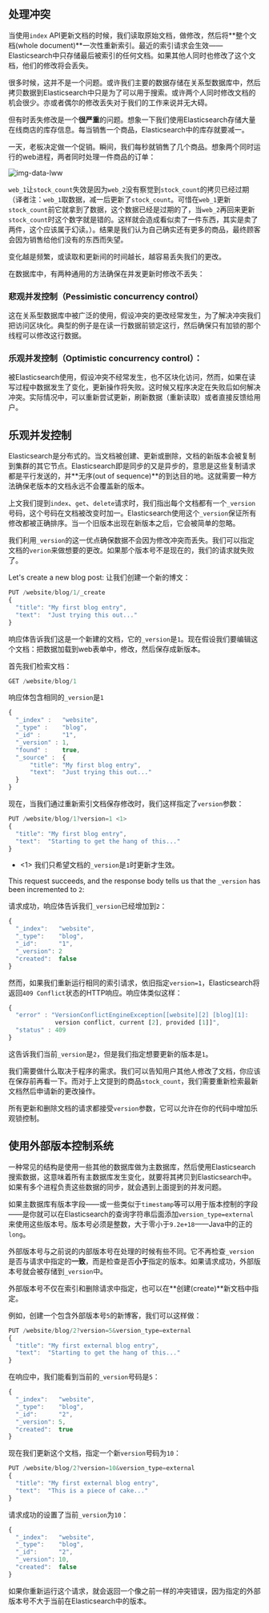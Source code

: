 ## 处理冲突

当使用`index` API更新文档的时候，我们读取原始文档，做修改，然后将**整个文档(whole document)**一次性重新索引。最近的索引请求会生效——Elasticsearch中只存储最后被索引的任何文档。如果其他人同时也修改了这个文档，他们的修改将会丢失。

很多时候，这并不是一个问题。或许我们主要的数据存储在关系型数据库中，然后拷贝数据到Elasticsearch中只是为了可以用于搜索。或许两个人同时修改文档的机会很少。亦或者偶尔的修改丢失对于我们的工作来说并无大碍。

但有时丢失修改是一个**很严重**的问题。想象一下我们使用Elasticsearch存储大量在线商店的库存信息。每当销售一个商品，Elasticsearch中的库存就要减一。

一天，老板决定做一个促销。瞬间，我们每秒就销售了几个商品。想象两个同时运行的web进程，两者同时处理一件商品的订单：

![img-data-lww](https://raw.githubusercontent.com/looly/elasticsearch-definitive-guide-cn/master/images/elas_0301.png)

`web_1`让`stock_count`失效是因为`web_2`没有察觉到`stock_count`的拷贝已经过期（译者注：`web_1`取数据，减一后更新了`stock_count`。可惜在`web_1`更新`stock_count`前它就拿到了数据，这个数据已经是过期的了，当`web_2`再回来更新`stock_count`时这个数字就是错的。这样就会造成看似卖了一件东西，其实是卖了两件，这个应该属于幻读。）。结果是我们认为自己确实还有更多的商品，最终顾客会因为销售给他们没有的东西而失望。

变化越是频繁，或读取和更新间的时间越长，越容易丢失我们的更改。

在数据库中，有两种通用的方法确保在并发更新时修改不丢失：

### 悲观并发控制（Pessimistic concurrency control）

这在关系型数据库中被广泛的使用，假设冲突的更改经常发生，为了解决冲突我们把访问区块化。典型的例子是在读一行数据前锁定这行，然后确保只有加锁的那个线程可以修改这行数据。

### 乐观并发控制（Optimistic concurrency control）：

被Elasticsearch使用，假设冲突不经常发生，也不区块化访问，然而，如果在读写过程中数据发生了变化，更新操作将失败。这时候又程序决定在失败后如何解决冲突。实际情况中，可以重新尝试更新，刷新数据（重新读取）或者直接反馈给用户。

## 乐观并发控制

Elasticsearch是分布式的。当文档被创建、更新或删除，文档的新版本会被复制到集群的其它节点。Elasticsearch即是同步的又是异步的，意思是这些复制请求都是平行发送的，并**无序(out of sequence)**的到达目的地。这就需要一种方法确保老版本的文档永远不会覆盖新的版本。

上文我们提到`index`、`get`、`delete`请求时，我们指出每个文档都有一个`_version`号码，这个号码在文档被改变时加一。Elasticsearch使用这个`_version`保证所有修改都被正确排序。当一个旧版本出现在新版本之后，它会被简单的忽略。

我们利用`_version`的这一优点确保数据不会因为修改冲突而丢失。我们可以指定文档的`verion`来做想要的更改。如果那个版本号不是现在的，我们的请求就失败了。

Let's create a new blog post:
让我们创建一个新的博文：

```Javascript
PUT /website/blog/1/_create
{
  "title": "My first blog entry",
  "text":  "Just trying this out..."
}
```

响应体告诉我们这是一个新建的文档，它的`_version`是`1`。现在假设我们要编辑这个文档：把数据加载到web表单中，修改，然后保存成新版本。

首先我们检索文档：

```Javascript
GET /website/blog/1
```

响应体包含相同的`_version`是`1`

```Javascript
{
  "_index" :   "website",
  "_type" :    "blog",
  "_id" :      "1",
  "_version" : 1,
  "found" :    true,
  "_source" :  {
      "title": "My first blog entry",
      "text":  "Just trying this out..."
  }
}
```

现在，当我们通过重新索引文档保存修改时，我们这样指定了`version`参数：

```Javascript
PUT /website/blog/1?version=1 <1>
{
  "title": "My first blog entry",
  "text":  "Starting to get the hang of this..."
}
```
- <1> 我们只希望文档的`_version`是`1`时更新才生效。

This request succeeds, and the response body tells us that the `_version`
has been incremented to `2`:

请求成功，响应体告诉我们`_version`已经增加到`2`：

```Javascript
{
  "_index":   "website",
  "_type":    "blog",
  "_id":      "1",
  "_version": 2
  "created":  false
}
```

然而，如果我们重新运行相同的索引请求，依旧指定`version=1`，Elasticsearch将返回`409 Conflict`状态的HTTP响应。响应体类似这样：

```Javascript
{
  "error" : "VersionConflictEngineException[[website][2] [blog][1]:
             version conflict, current [2], provided [1]]",
  "status" : 409
}
```

这告诉我们当前`_version`是`2`，但是我们指定想要更新的版本是`1`。

我们需要做什么取决于程序的需求。我们可以告知用户其他人修改了文档，你应该在保存前再看一下。而对于上文提到的商品`stock_count`，我们需要重新检索最新文档然后申请新的更改操作。

所有更新和删除文档的请求都接受`version`参数，它可以允许在你的代码中增加乐观锁控制。

## 使用外部版本控制系统

一种常见的结构是使用一些其他的数据库做为主数据库，然后使用Elasticsearch搜索数据，这意味着所有主数据库发生变化，就要将其拷贝到Elasticsearch中。如果有多个进程负责这些数据的同步，就会遇到上面提到的并发问题。

如果主数据库有版本字段——或一些类似于`timestamp`等可以用于版本控制的字段——是你就可以在Elasticsearch的查询字符串后面添加`version_type=external`来使用这些版本号。版本号必须是整数，大于零小于`9.2e+18`——Java中的正的`long`。

外部版本号与之前说的内部版本号在处理的时候有些不同。它不再检查`_version`是否与请求中指定的**一致**，而是检查是否**小于**指定的版本。如果请求成功，外部版本号就会被存储到`_version`中。

外部版本号不仅在索引和删除请求中指定，也可以在**创建(create)**新文档中指定。

例如，创建一个包含外部版本号`5`的新博客，我们可以这样做：

```Javascript
PUT /website/blog/2?version=5&version_type=external
{
  "title": "My first external blog entry",
  "text":  "Starting to get the hang of this..."
}
```

在响应中，我们能看到当前的`_version`号码是`5`：

```Javascript
{
  "_index":   "website",
  "_type":    "blog",
  "_id":      "2",
  "_version": 5,
  "created":  true
}
```

现在我们更新这个文档，指定一个新`version`号码为`10`：

```Javascript
PUT /website/blog/2?version=10&version_type=external
{
  "title": "My first external blog entry",
  "text":  "This is a piece of cake..."
}
```

请求成功的设置了当前`_version`为`10`：

```Javascript
{
  "_index":   "website",
  "_type":    "blog",
  "_id":      "2",
  "_version": 10,
  "created":  false
}
```

如果你重新运行这个请求，就会返回一个像之前一样的冲突错误，因为指定的外部版本号不大于当前在Elasticsearch中的版本。

